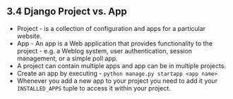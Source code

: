 ## 3.4 Django Project vs. App

- Project - is a collection of configuration and apps for a particular website.
- App - An app is a Web application that provides functionality to the project - e.g. a Weblog system, user authentication, session management, or a simple poll app.
- A project can contain multiple apps and app can be in multiple projects.
- Create an app by executing - `python manage.py startapp <app name>`
- Whenever you add a new app to your project you need to add it your `INSTALLED_APPS` tuple to access it within your project.
